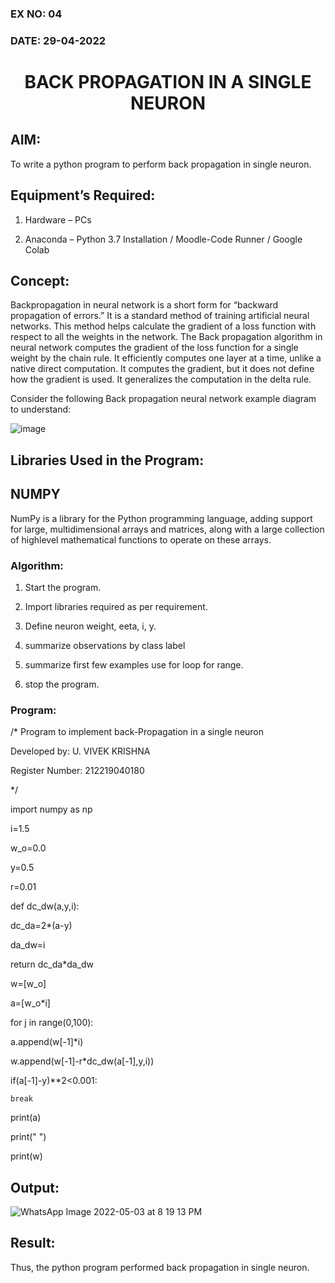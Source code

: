### EX NO: 04
### DATE: 29-04-2022
# <p align="center"> BACK PROPAGATION IN A SINGLE NEURON</p>

## AIM:  
To write a python program to perform back propagation in single neuron.  

## Equipment’s Required:   

1.	Hardware – PCs   

2.	Anaconda – Python 3.7 Installation / Moodle-Code Runner / Google Colab  
	  
## Concept:  
Backpropagation in neural network is a short form for “backward propagation of errors.” It is a standard method of training artificial neural networks. This method helps calculate the gradient of a loss function with respect to all the weights in the network. The Back propagation algorithm in neural network computes the gradient of the loss function for a single weight by the chain rule. It efficiently computes one layer at a time, unlike a native direct computation. It computes the gradient, but it does not define how the gradient is used. It generalizes the computation in the delta rule.

Consider the following Back propagation neural network example diagram to understand:

 ![image](https://user-images.githubusercontent.com/63917883/166474966-060f82a7-fa8f-451f-8355-663d3fa24fef.png)

## Libraries Used in the Program:

## NUMPY   
NumPy is a library for the Python programming language, adding support for large, multidimensional arrays and matrices, along with a large collection of highlevel mathematical functions to operate on these arrays.  

  
### Algorithm:  

1.	Start the program.  

2.	Import libraries required as per requirement.  

3.	Define neuron weight, eeta, i, y.  

4.	summarize observations by class label  

5.	summarize first few examples  	 use for loop for range.  

6.	stop the program.  
  
### Program:  

/* Program to implement back-Propagation in a single neuron

Developed by: U. VIVEK KRISHNA

Register Number: 212219040180

*/

import numpy as np

i=1.5

w_o=0.0

y=0.5

r=0.01

def dc_dw(a,y,i):

 dc_da=2*(a-y)
 
 da_dw=i
 
 return dc_da*da_dw

w=[w_o]

a=[w_o*i]

for j in range(0,100):

  a.append(w[-1]*i)
  
  w.append(w[-1]-r*dc_dw(a[-1],y,i))
  
  if(a[-1]-y)**2<0.001:
  
    break
    
print(a)

print(" ")

print(w)
  
  
## Output:  

![WhatsApp Image 2022-05-03 at 8 19 13 PM](https://user-images.githubusercontent.com/63917883/166477063-a1daaa73-2d58-416b-9801-23bbef1085bd.jpeg)

## Result:

Thus, the python program performed back propagation in single neuron.  
